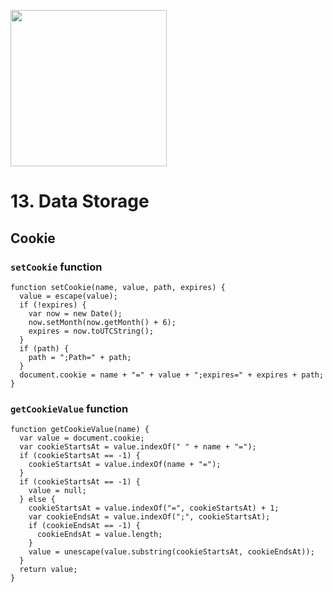 <a href="http://www.wrox.com/WileyCDA/WroxTitle/Beginning-JavaScript-5th-Edition.productCd-1118903331.html"><img style="height:250px" src="http://ecx.images-amazon.com/images/I/51qu0dP1bCL._SX396_BO1,204,203,200_.jpg" /></a>

# 13. Data Storage
## Cookie
### `setCookie` function
```
function setCookie(name, value, path, expires) {
  value = escape(value);
  if (!expires) {
    var now = new Date();
    now.setMonth(now.getMonth() + 6);
    expires = now.toUTCString();
  }
  if (path) {
    path = ";Path=" + path;
  }
  document.cookie = name + "=" + value + ";expires=" + expires + path; }
```

### `getCookieValue` function
```
function getCookieValue(name) {
  var value = document.cookie;
  var cookieStartsAt = value.indexOf(" " + name + "=");
  if (cookieStartsAt == -1) {
    cookieStartsAt = value.indexOf(name + "=");
  }
  if (cookieStartsAt == -1) {
    value = null;
  } else {
    cookieStartsAt = value.indexOf("=", cookieStartsAt) + 1;
    var cookieEndsAt = value.indexOf(";", cookieStartsAt);
    if (cookieEndsAt == -1) {
      cookieEndsAt = value.length;
    }
    value = unescape(value.substring(cookieStartsAt, cookieEndsAt));
  }
  return value;
}
```
